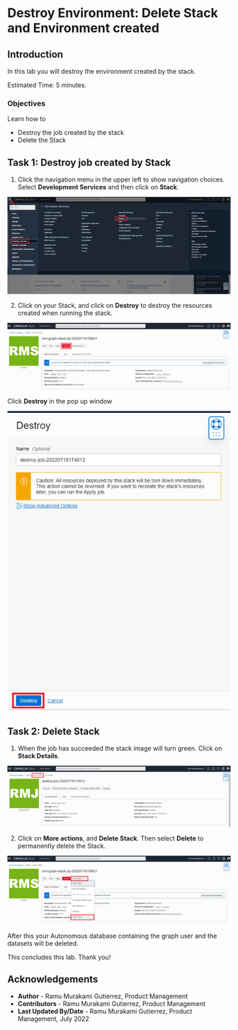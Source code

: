 # Destroy Environment: Delete Stack and Environment created

## Introduction

In this lab you will destroy the environment created by the stack.

Estimated Time: 5 minutes.

### Objectives

Learn how to
- Destroy the job created by the stack
- Delete the Stack

## Task 1: Destroy job created by Stack

1. Click the navigation menu in the upper left to show navigation choices. Select **Development Services** and then click on **Stack**.

  ![Steps on how to get to Stack in the OCI navigation menu](./images/stack-in-oci.png "")

2. Click on your Stack, and click on **Destroy** to destroy the resources created when running the stack.

  ![Shows how to destroy the stack](./images/destroy-stack.png "")

  Click **Destroy** in the pop up window

  ![Shows how to destroy the stack final step](./images/destroy-final.png "")

## Task 2: Delete Stack 

1. When the job has succeeded the stack image will turn green. Click on **Stack Details**.

  ![How to get back to Stack Details](./images/stack-details.png "")

2. Click on **More actions**, and **Delete Stack**. Then select **Delete** to permanently delete the Stack.

  ![Steps on how to delete Stack](./images/delete-stack.png "")

  After this your Autonomous database containing the graph user and the datasets will be deleted.

This concludes this lab. Thank you!

## Acknowledgements
* **Author** - Ramu Murakami Gutierrez, Product Management
* **Contributors** -  Ramu Murakami Gutierrez, Product Management
* **Last Updated By/Date** - Ramu Murakami Gutierrez, Product Management, July 2022    
